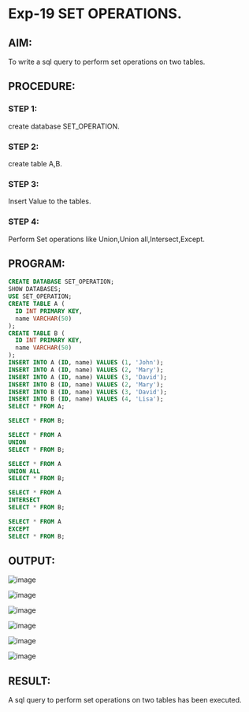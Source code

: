 # Exp-19 SET OPERATIONS.
## AIM:
To write a sql query to perform set operations on two tables.
## PROCEDURE:
### STEP 1:
create database SET_OPERATION.
### STEP 2:
create table A,B.
### STEP 3:
Insert Value to the tables.
### STEP 4:
Perform Set operations like Union,Union all,Intersect,Except.
## PROGRAM:
```sql
CREATE DATABASE SET_OPERATION;
SHOW DATABASES;
USE SET_OPERATION;
CREATE TABLE A (
  ID INT PRIMARY KEY,
  name VARCHAR(50)
);
CREATE TABLE B (
  ID INT PRIMARY KEY,
  name VARCHAR(50)
);
INSERT INTO A (ID, name) VALUES (1, 'John');
INSERT INTO A (ID, name) VALUES (2, 'Mary');
INSERT INTO A (ID, name) VALUES (3, 'David');
INSERT INTO B (ID, name) VALUES (2, 'Mary');
INSERT INTO B (ID, name) VALUES (3, 'David');
INSERT INTO B (ID, name) VALUES (4, 'Lisa');
SELECT * FROM A;

SELECT * FROM B;

SELECT * FROM A
UNION
SELECT * FROM B;

SELECT * FROM A
UNION ALL
SELECT * FROM B;

SELECT * FROM A
INTERSECT
SELECT * FROM B;

SELECT * FROM A
EXCEPT
SELECT * FROM B;
```
## OUTPUT:
![image](https://github.com/Bharath745/DBMS-Ex-06/assets/94508354/786df994-7073-4705-bc23-a3148953fd8c)

![image](https://github.com/Bharath745/DBMS-Ex-06/assets/94508354/b2e0a6be-9a2d-49a9-a130-c8fb134c0fd1)

![image](https://github.com/Bharath745/DBMS-Ex-06/assets/94508354/6de7c601-7ed5-4b47-a4a9-c0bcef327402)

![image](https://github.com/Bharath745/DBMS-Ex-06/assets/94508354/cfc55ed8-2546-4854-a81a-a7a0733010a3)

![image](https://github.com/Bharath745/DBMS-Ex-06/assets/94508354/62cc41af-39fa-4157-8ed0-6e659a6ef752)

![image](https://github.com/Bharath745/DBMS-Ex-06/assets/94508354/d097fcf5-58c6-44da-8205-c509280d94bb)


## RESULT:
A sql query to perform set operations on two tables has been executed.
